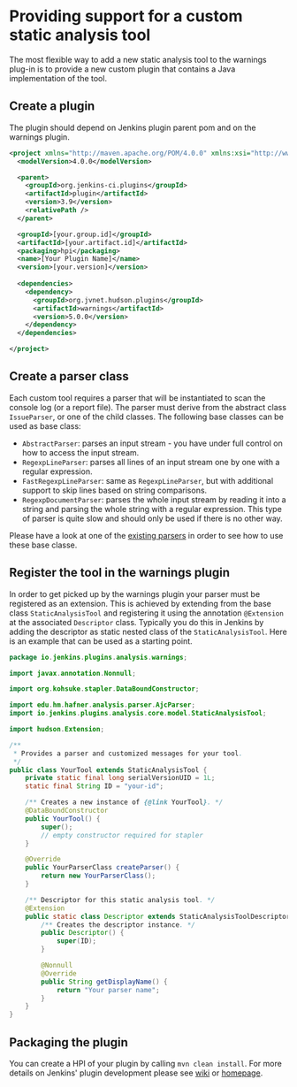 # Providing support for a custom static analysis tool
 
The most flexible way to add a new static analysis tool to the warnings plug-in is to provide a new custom plugin that 
contains a Java implementation of the tool. 

## Create a plugin

The plugin should depend on Jenkins plugin parent pom and on the warnings plugin.

```xml
<project xmlns="http://maven.apache.org/POM/4.0.0" xmlns:xsi="http://www.w3.org/2001/XMLSchema-instance" xsi:schemaLocation="http://maven.apache.org/POM/4.0.0 http://maven.apache.org/maven-v4_0_0.xsd">
  <modelVersion>4.0.0</modelVersion>

  <parent>
    <groupId>org.jenkins-ci.plugins</groupId>
    <artifactId>plugin</artifactId>
    <version>3.9</version>
    <relativePath />
  </parent>

  <groupId>[your.group.id]</groupId>
  <artifactId>[your.artifact.id]</artifactId>
  <packaging>hpi</packaging>
  <name>[Your Plugin Name]</name>
  <version>[your.version]</version>
   
  <dependencies>
    <dependency>
      <groupId>org.jvnet.hudson.plugins</groupId>
      <artifactId>warnings</artifactId>
      <version>5.0.0</version>
    </dependency>
  </dependencies>

</project>
```

## Create a parser class

Each custom tool requires a parser that will be instantiated to scan the console log (or a report file). The parser 
must derive from the abstract class `IssueParser`, or one of the child classes. 
The following base classes can be used as base class:

- `AbstractParser`: parses an input stream - you have under full control on how to access the input stream.
- `RegexpLineParser`: parses all lines of an input stream one by one with a regular expression.
- `FastRegexpLineParser`: same as `RegexpLineParser`, but with additional support to skip lines based on string comparisons.
- `RegexpDocumentParser`: parses the whole input stream by reading it into a string and parsing the whole string 
with a regular expression. This type of parser is quite slow and should only be used if there is no other way.
  
Please have a look at one of the 
[existing parsers](https://github.com/jenkinsci/analysis-model/tree/master/src/main/java/edu/hm/hafner/analysis/parser)
in order to see how to use these base classe.

## Register the tool in the warnings plugin

In order to get picked up by the warnings plugin your parser must be registered as an extension.
This is achieved by extending from the base class `StaticAnalysisTool` and registering it using the annotation 
`@Extension` at the associated `Descriptor` class. Typically you do this in Jenkins by adding the descriptor as
static nested class of the `StaticAnalysisTool`. Here is an example that can be used as a starting point. 

```java
package io.jenkins.plugins.analysis.warnings;

import javax.annotation.Nonnull;

import org.kohsuke.stapler.DataBoundConstructor;

import edu.hm.hafner.analysis.parser.AjcParser;
import io.jenkins.plugins.analysis.core.model.StaticAnalysisTool;

import hudson.Extension;

/**
 * Provides a parser and customized messages for your tool.
 */
public class YourTool extends StaticAnalysisTool {
    private static final long serialVersionUID = 1L;
    static final String ID = "your-id";

    /** Creates a new instance of {@link YourTool}. */
    @DataBoundConstructor
    public YourTool() {
        super();
        // empty constructor required for stapler
    }

    @Override
    public YourParserClass createParser() {
        return new YourParserClass();
    }

    /** Descriptor for this static analysis tool. */
    @Extension
    public static class Descriptor extends StaticAnalysisToolDescriptor {
        /** Creates the descriptor instance. */
        public Descriptor() {
            super(ID);
        }

        @Nonnull
        @Override
        public String getDisplayName() {
            return "Your parser name";
        }
    }
}
``` 

## Packaging the plugin

You can create a HPI of your plugin by calling `mvn clean install`. For more details on Jenkins' plugin development
please see [wiki](https://wiki.jenkins.io/display/JENKINS/Extend+Jenkins) or [homepage](https://jenkins.io/doc/developer/).  
